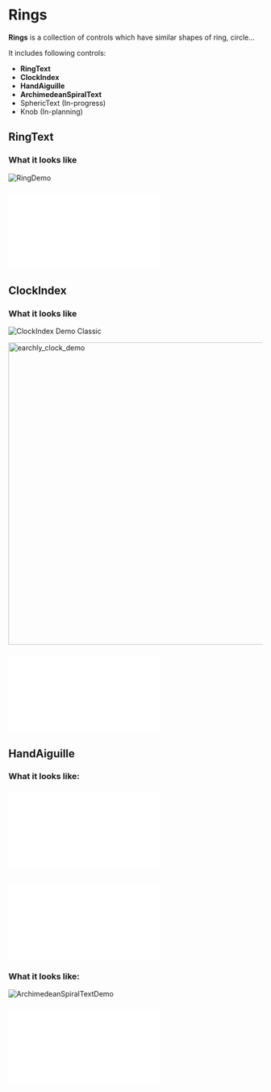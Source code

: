 # Rings

**Rings** is a collection of controls which have similar shapes of ring, circle...

It includes following controls:
* **RingText**
* **ClockIndex**
* **HandAiguille**
* **ArchimedeanSpiralText**
* SphericText (In-progress)
* Knob (In-planning)

## RingText

### What it looks like
![RingDemo](https://user-images.githubusercontent.com/1284944/115984682-fb26a700-a5da-11eb-8a59-a1554ec41bdf.gif)

### ![How to use it](Sources/Rings/RingText.md)

## ClockIndex

### What it looks like
![ClockIndex Demo Classic](https://user-images.githubusercontent.com/1284944/116664495-26d6d200-a9cb-11eb-906c-7ffe659dcfbc.gif)

<img width="598" alt="earchly_clock_demo" src="https://user-images.githubusercontent.com/1284944/116664737-73baa880-a9cb-11eb-97e1-afcb49dfcfcd.png">

### ![How to use it](Sources/Rings/ClockIndex.md)

## HandAiguille

### What it looks like:

### ![How to use it](Sources/Rings/HandAiguille.md)

## ![ArchimedeanSpiralText](Sources/Rings/ArchimedeanSpiralText.md)

### What it looks like:
![ArchimedeanSpiralTextDemo](https://user-images.githubusercontent.com/1284944/117950922-3ef10e80-b346-11eb-9da1-50b0f87990a2.gif)

### ![How to use it](Sources/Rings/ArchimedeanSpiralText.md)
